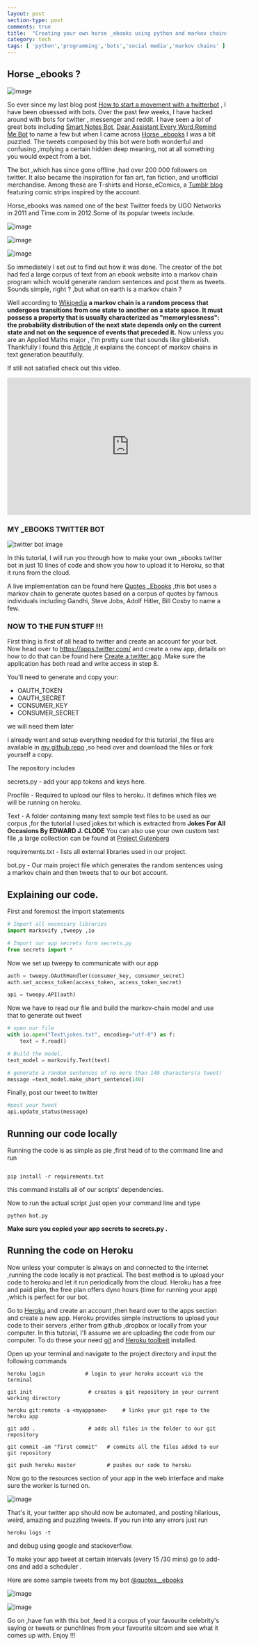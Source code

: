 ```yaml
---
layout: post
section-type: post
comments: true
title:  "Creating your own horse _ebooks using python and markov chains"
category: tech
tags: [ 'python','programming','bots','social media','markov chains' ]
---
```

## Horse _ebooks ?

![image](https://pbs.twimg.com/profile_images/1096005346/1_400x400.jpg)

So ever since my last blog post [How to start a movement with a twitterbot](https://mikeyny.github.io/tech/2016/07/30/twitter-bot.html) , I have been obsessed with bots. Over the past few weeks, I have hacked around with bots for twitter , messenger and reddit. I have seen a lot of great bots including [Smart Notes Bot](https://www.messenger.com/t/SmartNotesBot/), [Dear Assistant](https://twitter.com/DearAssistant),[Every Word](https://twitter.com/everyword),[Remind Me Bot](https://www.reddit.com/user/RemindMeBot) to name a few but when I came across [Horse _ebooks](https://twitter.com/horses_ebooks) I was a bit puzzled. The tweets composed by this bot were both wonderful and confusing ,implying a certain hidden deep meaning, not at all something you would expect from a bot.

The bot ,which has since gone offline ,had over 200 000 followers on twitter. It also became the inspiration for fan art, fan fiction, and unofficial merchandise. Among these are T-shirts and Horse_eComics, a [Tumblr blog](http://horseecomics.tumblr.com/) featuring comic strips inspired by the account.

Horse_ebooks was named one of the best Twitter feeds by UGO Networks in 2011 and Time.com in 2012.Some of its popular tweets include.

![image](https://www.dropbox.com/s/vy2dr7qxgge0dbv/horse_1.jpg?dl=1)

![image](https://www.dropbox.com/s/wilqn10as402mim/horse_2.jpg?dl=1)

![image](https://www.dropbox.com/s/rwiwy97xdkn7qw2/horse_3.jpg?dl=1)

So immediately I set out to find out how it was done. The creator of the bot had fed a large corpus of text from an ebook website into a markov chain program which would generate random sentences and post them as tweets. Sounds simple, right ? ,but what on earth is a markov chain ? 

Well according to [Wikipedia](https://en.wikipedia.org/wiki/Markov_chain) **a markov chain is a random process that undergoes transitions from one state to another on a state space. It must possess a property that is usually characterized as "memorylessness": the probability distribution of the next state depends only on the current state and not on the sequence of events that preceded it.**
Now unless you are an Applied Maths major , I'm pretty sure that sounds like gibberish. Thankfully I found this [Article](http://agiliq.com/blog/2009/06/generating-pseudo-random-text-with-markov-chains-u/) ,it explains the concept of markov chains in text generation beautifully.

If still not satisfied check out this video.

<iframe width="560" height="315" src="https://www.youtube.com/embed/56mGTszb_iM" frameborder="0" allowfullscreen></iframe>



### MY _EBOOKS TWITTER BOT

![twitter bot image](http://justsimplyoutsourcingworldwide.com/wp-content/uploads/2013/08/robot-icon-twitter-featured.jpg)

In this tutorial, I will run you through how to make your own _ebooks twitter bot in just 10 lines of code and show you how to upload it to Heroku, so that it runs from the cloud.

A live implementation can be found here [Quotes _Ebooks](https://twitter.com/quotes__ebooks) ,this bot uses a markov chain to generate quotes based on a corpus of quotes by famous individuals including Gandhi, Steve Jobs, Adolf Hitler, Bill Cosby to name a few.

### NOW TO THE FUN STUFF !!!

First thing is first of all head to twitter and create an account for your bot. Now head over to <https://apps.twitter.com/> and create a new app, details on how to do that can be found here [Create a twitter app](http://iag.me/socialmedia/how-to-create-a-twitter-app-in-8-easy-steps/) .Make sure the application has both read and write access in step 8.

You'll need to generate and copy your:

* OAUTH_TOKEN
* OAUTH_SECRET
* CONSUMER_KEY
* CONSUMER_SECRET

we will need them later

I already went and setup everything needed for this tutorial ,the files are available in [my github repo](https://github.com/mikeyny/_ebooks_bot) ,so head over and download the files or fork yourself a copy.

The repository includes 

secrets.py - add your app tokens and keys here.

Procfile   - Required to upload our files to heroku. It defines which files we will be running on heroku.

Text - A folder containing many text sample text files to be used as our corpus ,for the tutorial I used jokes.txt which is extracted from **Jokes For All Occasions By EDWARD J. CLODE**
You can also use your own custom text file ,a large collection can be found at [Project Gutenberg](http://www.gutenberg.org/) 

requirements.txt - lists all external libraries used in our project.

bot.py - Our main project file which generates the random sentences using a markov chain and then tweets that to our bot account.

## Explaining our code.

First and foremost the import statements

```python
# Import all necessary libraries
import markovify ,tweepy ,io

# Import our app secrets form secrets.py
from secrets import *
```
Now we set up tweepy to communicate with our app

```python
auth = tweepy.OAuthHandler(consumer_key, consumer_secret)
auth.set_access_token(access_token, access_token_secret)

api = tweepy.API(auth)

```

Now we have to read our file and build the markov-chain model and use that to generate out tweet

```python
# open our file
with io.open("Text\jokes.txt", encoding="utf-8") as f:
    text = f.read()

# Build the model.
text_model = markovify.Text(text)

# generate a random sentences of no more than 140 characters(a tweet)
message =text_model.make_short_sentence(140)

```

Finally, post our tweet to twitter

```python
#post your tweet
api.update_status(message)
```


## Running our code locally

Running the code is as simple as pie ,first head of to the command line and run

```

pip install -r requirements.txt

```

this command installs all of our scripts' dependencies.

Now to run the actual script ,just open your command line and type 
    
```
python bot.py

```

**Make sure you copied your app secrets to secrets.py .**


## Running the code on Heroku

Now unless your computer is always on and connected to the internet ,running the code locally is not practical. The best method is to upload your code to heroku and let it run periodically from the cloud. Heroku has a free and paid plan, the free plan offers dyno hours (time for running your app) ,which is perfect for our bot.

Go to [Heroku]() and create an account ,then heard over to the apps section and create a new app. Heroku provides simple instructions to upload your code to their servers ,either from github ,dropbox or locally from your computer. In this tutorial, I'll assume we are uploading the code from our computer. To do these your need [git](https://git-scm.com/downloads) and [Heroku toolbeit](https://devcenter.heroku.com/articles/heroku-command-line#download-and-install) installed.

Open up your terminal and navigate to the project directory and input the following commands

```
heroku login             # login to your heroku account via the terminal

git init                  # creates a git repository in your current working directory

heroku git:remote -a <myappname>     # links your git repo to the heroku app

git add .                 # adds all files in the folder to our git repository

git commit -am "first commit"   # commits all the files added to our git repository

git push heroku master          # pushes our code to heroku

```

Now go to the resources section of your app in the web interface and make sure the worker is turned on.

![image](https://www.dropbox.com/s/phyozz8w5k79drq/worker.jpg?dl=1)

That's it, your twitter app should now be automated, and posting hilarious, weird, amazing and puzzling tweets. If you run into any errors just run


```
heroku logs -t
```
and debug using google and stackoverflow.

To make your app tweet at certain intervals (every 15 /30 mins) go to add-ons and add a scheduler .

Here are some sample tweets from my bot [@quotes__ebooks](https://twitter.com/quotes__ebooks)

![image](https://www.dropbox.com/s/hcusznn6l8ozbdf/quotes_1.jpg?dl=1)

![image](https://www.dropbox.com/s/2s12lej1mja9vak/quotes_2.jpg?dl=1) 


Go on ,have fun with this bot ,feed it a corpus of your favourite celebrity's saying or tweets or punchlines from your favourite sitcom and see what it comes up with. Enjoy !!!






